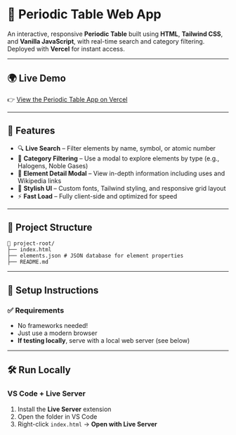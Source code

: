 # 🧪 Periodic Table Web App

An interactive, responsive **Periodic Table** built using **HTML**, **Tailwind CSS**, and **Vanilla JavaScript**, with real-time search and category filtering. Deployed with **Vercel** for instant access.

---

## 🌍 Live Demo

👉 [View the Periodic Table App on Vercel](https://mini-projects1.vercel.app/)


---

## 🚀 Features

- 🔍 **Live Search** – Filter elements by name, symbol, or atomic number
- 🎯 **Category Filtering** – Use a modal to explore elements by type (e.g., Halogens, Noble Gases)
- 🧬 **Element Detail Modal** – View in-depth information including uses and Wikipedia links
- 🎨 **Stylish UI** – Custom fonts, Tailwind styling, and responsive grid layout
- ⚡ **Fast Load** – Fully client-side and optimized for speed

---

## 📁 Project Structure

```plaintext
📁 project-root/
├── index.html
├── elements.json # JSON database for element properties
├── README.md 

```


---

## 🧩 Setup Instructions

### ✅ Requirements

- No frameworks needed!
- Just use a modern browser
- **If testing locally**, serve with a local web server (see below)

---

## 🛠️ Run Locally

### VS Code + Live Server

1. Install the **Live Server** extension
2. Open the folder in VS Code
3. Right-click `index.html` → **Open with Live Server**
